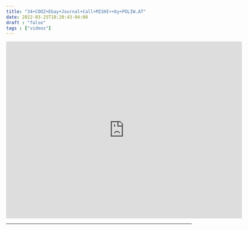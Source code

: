 ```yaml
---
title: "34+COOZ+Ebay+Journal+Call+MISHI++by+POLIW.AT"
date: 2022-03-25T18:20:43-04:00
draft : "false"
tags : ["videos"]
---
```

<iframe src="https://archive.org/embed/poliwat-vj-pack-mantra-of-1000-0-7/34+COOZ+Ebay+Journal+Call+MISHI++by+POLIW.AT.mov" width="640" height="480" frameborder="0" webkitallowfullscreen="true" mozallowfullscreen="true" allowfullscreen></iframe>

<!--more-->

<!-- Insert embed code here  -->

___
